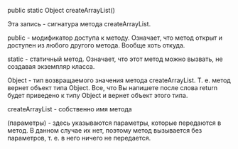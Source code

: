 public static Object createArrayList()

Эта запись - сигнатура метода createArrayList.

public - модификатор доступа к методу. Означает, что метод открыт и доступен из любого другого метода. Вообще хоть откуда.

static - статичный метод. Означает, что этот метод можно вызвать, не создавая экземпляр класса.

Object - тип возвращаемого значения метода createArrayList. Т. е. метод вернет объект типа Object. Все, что Вы напишете после слова return будет приведено к типу Object и вернет объект этого типа.

createArrayList - собственно имя метода

(параметры) - здесь указываются параметры, которые передаются в метод. В данном случае их нет, поэтому метод вызывается без параметров, т. е. в него ничего не передается.
